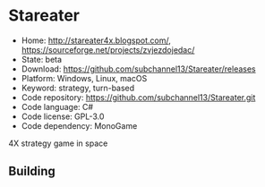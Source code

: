 # Stareater

- Home: http://stareater4x.blogspot.com/, https://sourceforge.net/projects/zvjezdojedac/
- State: beta
- Download: https://github.com/subchannel13/Stareater/releases
- Platform: Windows, Linux, macOS
- Keyword: strategy, turn-based
- Code repository: https://github.com/subchannel13/Stareater.git
- Code language: C#
- Code license: GPL-3.0
- Code dependency: MonoGame

4X strategy game in space

## Building
